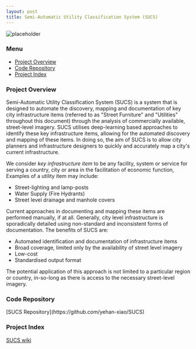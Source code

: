 ```yaml
---
layout: post
title: Semi-Automatic Utility Classification System (SUCS)
---
```

![placeholder](http://osvz68mjl.bkt.clouddn.com/cover2.gif)

### Menu
- [Project Overview](#1)
- [Code Repository](#2)
- [Project Index](#3)


<h3 id="1">Project Overview</h3>

Semi-Automatic Utility Classification System (SUCS) is a system that is designed to automate the discovery, mapping and documentation of key city infrastructure items (referred to as "Street Furniture" and "Utilities" throughout this document) through the analysis of commercially available, street-level imagery.
SUCS utilises deep-learning based approaches to identify these key infrastructure items, allowing for the automated discovery and mapping of these items.
In doing so, the aim of SUCS is to allow city planners and infrastructure designers to quickly and accurately map a city's current infrastructure.

We consider *key infrastructure item* to be any facility, system or service for serving a country, city or area in the facilitation of economic function,
Examples of a utility item may include:

* Street-lighting and lamp-posts
* Water Supply (Fire Hydrants)
* Street level drainage and manhole covers

Current approaches in documenting and mapping these items are performed manually, if at all.
Generally, city level infrastructure is sporadically detailed using non-standard and inconsistent forms of documentation.
The benefits of SUCS are:

* Automated identification and documentation of infrastructure items
* Broad coverage, limited only by the availability of street level imagery 
* Low-cost
* Standardised output format

The potential application of this approach is not limited to a particular region or country, in-so-long as there is access to the necessary street-level imagery.


<h3 id="2">Code Repository</h3>
[SUCS Repository](https://github.com/yehan-xiao/SUCS)


<h3 id="3">Project Index</h3>

[SUCS wiki](https://github.com/yehan-xiao/SUCS-wiki/blob/master/home.md)